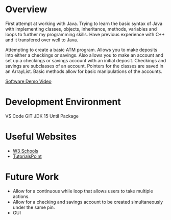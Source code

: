 # Overview
First attempt at working with Java. Trying to learn the basic syntax of Java with implementing classes, objects, inheritance, methods, variables and loops to further my programming skills. Have previous experience with C++ and it transfered over well to Java. 

Attempting to create a basic ATM program. Allows you to make deposits into either a checkings or savings. Also allows you to make an account and set up a checkings or savings account with an initial deposit. Checkings and savings are subclasses of an account. Pointers for the classes are saved in an ArrayList. Basic methods allow for basic manipulations of the accounts.


[Software Demo Video](http://youtube.link.goes.here)

# Development Environment

VS Code
GIT
JDK 15
Until Package

# Useful Websites
* [W3 Schools](https://www.w3schools.com/java/default.asp)
* [TutorialsPoint](https://www.tutorialspoint.com/java/java_basic_syntax.htm)

# Future Work
* Allow for a continuous while loop that allows users to take multiple actions.
* Allow for a checking and savings account to be created simultaneously under the same pin.
* GUI